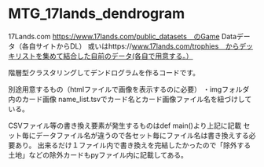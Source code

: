 # MTG_17lands_dendrogram

17Lands.com
https://www.17lands.com/public_datasets　のGame Dataデータ（各自サイトからDL）
或いはhttps://www.17lands.com/trophies　からデッキリストを集めて結合した自前のデータ(各自で用意する。）

階層型クラスタリングしてデンドログラムを作るコードです。

別途用意するもの（htmlファイルで画像を表示するのに必要）
・imgフォルダ内のカード画像
name_list.tsvでカード名とカード画像ファイル名を紐づけしている。


CSVファイル等の書き換え要素が発生するものはdef main()より上記に記載
セット毎にデータファイル名が違うので各セット毎にファイル名は書き換えする必要あり。
出来るだけ１ファイル内で書き換えを完結したかったので「除外する土地」などの除外カードもpyファイル内に記載してある。


